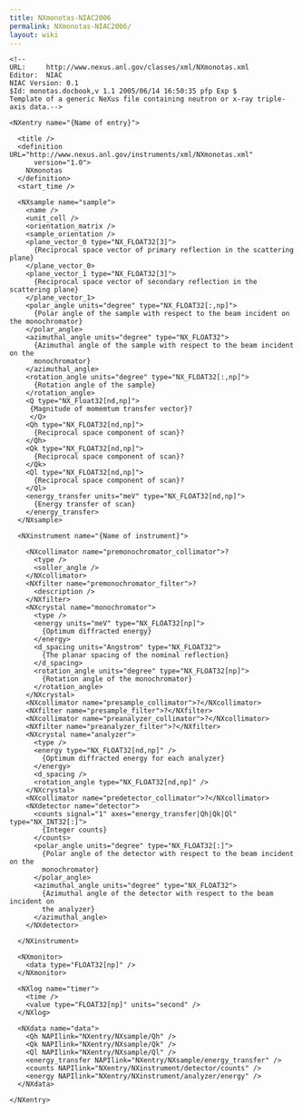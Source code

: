```yaml
---
title: NXmonotas-NIAC2006
permalink: NXmonotas-NIAC2006/
layout: wiki
---
```


    <!--
    URL:     http://www.nexus.anl.gov/classes/xml/NXmonotas.xml
    Editor:  NIAC
    NIAC Version: 0.1
    $Id: monotas.docbook,v 1.1 2005/06/14 16:50:35 pfp Exp $
    Template of a generic NeXus file containing neutron or x-ray triple-axis data.-->

    <NXentry name="{Name of entry}">

      <title />
      <definition URL="http://www.nexus.anl.gov/instruments/xml/NXmonotas.xml"
          version="1.0">
        NXmonotas
      </definition>
      <start_time />

      <NXsample name="sample">
        <name />
        <unit_cell />
        <orientation_matrix />
        <sample_orientation />
        <plane_vector_0 type="NX_FLOAT32[3]">
          {Reciprocal space vector of primary reflection in the scattering plane}
        </plane_vector_0>
        <plane_vector_1 type="NX_FLOAT32[3]">
          {Reciprocal space vector of secondary reflection in the scattering plane}
        </plane_vector_1>
        <polar_angle units="degree" type="NX_FLOAT32[:,np]">
          {Polar angle of the sample with respect to the beam incident on the monochromator}
        </polar_angle>
        <azimuthal_angle units="degree" type="NX_FLOAT32">
          {Azimuthal angle of the sample with respect to the beam incident on the
          monochromator}
        </azimuthal_angle>
        <rotation_angle units="degree" type="NX_FLOAT32[:,np]">
          {Rotation angle of the sample}
        </rotation_angle>
        <Q type="NX_Float32[nd,np]">
         {Magnitude of momemtum transfer vector}?
         </Q>
        <Qh type="NX_FLOAT32[nd,np]">
          {Reciprocal space component of scan}?
        </Qh>
        <Qk type="NX_FLOAT32[nd,np]">
          {Reciprocal space component of scan}?
        </Qk>
        <Ql type="NX_FLOAT32[nd,np]">
          {Reciprocal space component of scan}?
        </Ql>
        <energy_transfer units="meV" type="NX_FLOAT32[nd,np]">
          {Energy transfer of scan}
        </energy_transfer>
      </NXsample>

      <NXinstrument name="{Name of instrument}">

        <NXcollimator name="premonochromator_collimator">?
          <type />
          <soller_angle />
        </NXcollimator>
        <NXfilter name="premonochromator_filter">?
          <description />
        </NXfilter>
        <NXcrystal name="monochromator">
          <type />
          <energy units="meV" type="NX_FLOAT32[np]">
            {Optimum diffracted energy}
          </energy>
          <d_spacing units="Angstrom" type="NX_FLOAT32">
            {The planar spacing of the nominal reflection}
          </d_spacing>
          <rotation_angle units="degree" type="NX_FLOAT32[np]">
            {Rotation angle of the monochromator}
          </rotation_angle>
        </NXcrystal>
        <NXcollimator name="presample_collimator">?</NXcollimator>
        <NXfilter name="presample_filter">?</NXfilter>
        <NXcollimator name="preanalyzer_collimator">?</NXcollimator>
        <NXfilter name="preanalyzer_filter">?</NXfilter>
        <NXcrystal name="analyzer">
          <type />
          <energy type="NX_FLOAT32[nd,np]" />
            {Optimum diffracted energy for each analyzer}
          </energy>
          <d_spacing />
          <rotation_angle type="NX_FLOAT32[nd,np]" />
        </NXcrystal>
        <NXcollimator name="predetector_collimator">?</NXcollimator>
        <NXdetector name="detector">
          <counts signal="1" axes="energy_transfer|Qh|Qk|Ql" type="NX_INT32[:]">
            {Integer counts}
          </counts>
          <polar_angle units="degree" type="NX_FLOAT32[:]">
            {Polar angle of the detector with respect to the beam incident on the
            monochromator}
          </polar_angle>
          <azimuthal_angle units="degree" type="NX_FLOAT32">
            {Azimuthal angle of the detector with respect to the beam incident on
            the analyzer}
          </azimuthal_angle>
        </NXdetector>

      </NXinstrument>

      <NXmonitor>
        <data type="FLOAT32[np]" />
      </NXmonitor>

      <NXlog name="timer">
        <time />
        <value type="FLOAT32[np]" units="second" />
      </NXlog>

      <NXdata name="data">
        <Qh NAPIlink="NXentry/NXsample/Qh" />
        <Qk NAPIlink="NXentry/NXsample/Qk" />
        <Ql NAPIlink="NXentry/NXsample/Ql" />
        <energy_transfer NAPIlink="NXentry/NXsample/energy_transfer" />
        <counts NAPIlink="NXentry/NXinstrument/detector/counts" />
        <energy NAPIlink="NXentry/NXinstrument/analyzer/energy" />
      </NXdata>

    </NXentry>
